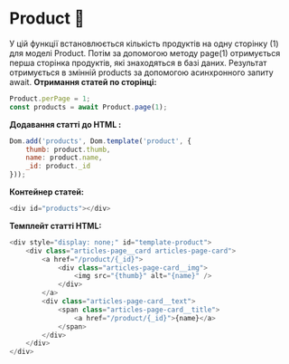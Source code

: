 # Product 🧺
У цій функції встановлюється кількість продуктів на одну сторінку (1) для моделі Product. Потім за допомогою методу page(1) отримується перша сторінка продуктів, які знаходяться в базі даних. Результат отримується в змінній products за допомогою асинхронного запиту await.
**Отримання статей по сторінці:**
```javascript
Product.perPage = 1;
const products = await Product.page(1);
```
**Додавання статті до HTML :**
```javascript
Dom.add('products', Dom.template('product', {
	thumb: product.thumb,
	name: product.name,
	_id: product._id
}));
```
**Контейнер статей:**
```javascript
<div id="products"></div>
```
**Темплейт статті HTML:**
```javascript
<div style="display: none;" id="template-product">
	<div class="articles-page__card articles-page-card">
		<a href="/product/{_id}">
			<div class="articles-page-card__img">
				<img src="{thumb}" alt="{name}" />
			</div>
		</a>
		<div class="articles-page-card__text">
			<span class="articles-page-card__title">
				<a href="/product/{_id}">{name}</a>
			</span>
		</div>
	</div>
</div>
```
